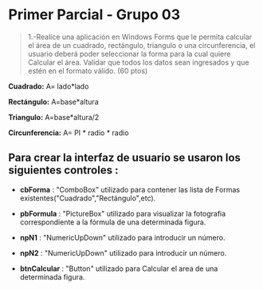 # Primer Parcial - Grupo 03

> 1.-Realice una aplicación en Windows Forms que le permita calcular el área de un cuadrado,
rectángulo, triangulo o una circunferencia, el usuario deberá poder seleccionar la forma para la cual quiere
Calcular el área. Validar que todos los datos sean ingresados y que estén en el formato válido. (60 ptos)

<b>Cuadrado:</b> A= lado*lado

<b>Rectángulo:</b> A=base*altura

<b>Triangulo:</b> A=base*altura/2

<b>Circunferencia:</b> A= PI * radio * radio


>>>>>>>>>>>>>>>>>>>>>>>>>>>>>

## Para crear la interfaz de usuario se usaron los siguientes controles :

* <b>cbForma</b> : "ComboBox" utilizado para contener las lista de Formas existentes("Cuadrado","Rectángulo",etc).

* <b>pbFormula</b> : "PictureBox" utilizado para visualizar la fotografia correspondiente a la fórmula de una determinada figura.

* <b>npN1</b> : "NumericUpDown" utilizado para introducir un número.

* <b>npN2</b> : "NumericUpDown" utilizado para introducir un número.

* <b>btnCalcular</b> : "Button" utilizado para Calcular el area de una determinada figura.
